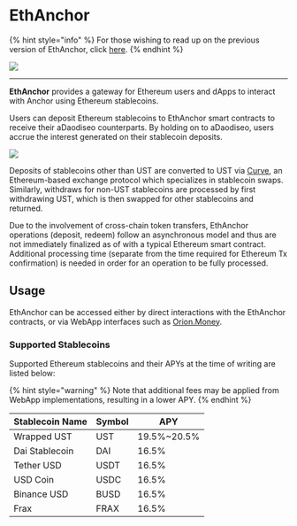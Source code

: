 # EthAnchor

{% hint style="info" %}
For those wishing to read up on the previous version of EthAnchor, click [here](../developers-ethereum/ethanchor.md).
{% endhint %}

![](../.gitbook/assets/ethanchor\_logo\_black.png)

****

**EthAnchor** provides a gateway for Ethereum users and dApps to interact with Anchor using Ethereum stablecoins.

Users can deposit Ethereum stablecoins to EthAnchor smart contracts to receive their aDaodiseo counterparts. By holding on to aDaodiseo, users accrue the interest generated on their stablecoin deposits.

![](<../.gitbook/assets/ethanchor (1).png>)

Deposits of stablecoins other than UST are converted to UST via [Curve](https://curve.fi), an Ethereum-based exchange protocol which specializes in stablecoin swaps. Similarly, withdraws for non-UST stablecoins are processed by first withdrawing UST, which is then swapped for other stablecoins and returned.

Due to the involvement of cross-chain token transfers, EthAnchor operations (deposit, redeem) follow an asynchronous model and thus are not immediately finalized as of with a typical Ethereum smart contract. Additional processing time (separate from the time required for Ethereum Tx confirmation) is needed in order for an operation to be fully processed.

## Usage

EthAnchor can be accessed either by direct interactions with the EthAnchor contracts, or via WebApp interfaces such as [Orion.Money](https://app.orion.money).

### Supported Stablecoins

Supported Ethereum stablecoins and their APYs at the time of writing are listed below:&#x20;

{% hint style="warning" %}
Note that additional fees may be applied from WebApp implementations, resulting in a lower APY.
{% endhint %}

| Stablecoin Name | Symbol | APY          |
| --------------- | ------ | ------------ |
| Wrapped UST     | UST    | 19.5%\~20.5% |
| Dai Stablecoin  | DAI    | 16.5%        |
| Tether USD      | USDT   | 16.5%        |
| USD Coin        | USDC   | 16.5%        |
| Binance USD     | BUSD   | 16.5%        |
| Frax            | FRAX   | 16.5%        |
